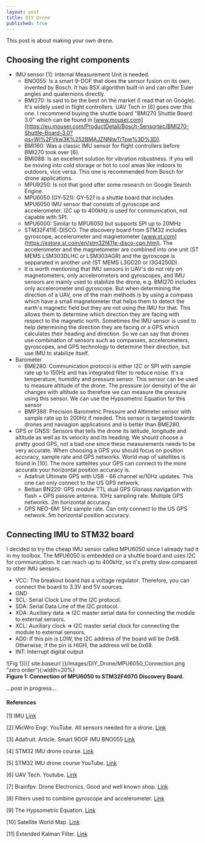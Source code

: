 ```yaml
---
layout: post
title: DIY Drone
published: true
---
```


This post is about making your own drone.


## Choosing the right components

* IMU sensor [1]: Internal Measurement Unit is needed.
  * BNO055: Is a smart 9-DOF that does the sensor fusion on its own, invented by Bosch. It has BSX algorithm built-in and can offer Euler angles and quaternions directly.
  * BMI270: Is said to be the best on the market (I read that on Google). It's widely used in flight controllers. UAV Tech in [6] goes over this one. I recommend buying the shuttle board "BMI270 Shuttle Board 3.0" which can be found in [www.mouser.com](https://eu.mouser.com/ProductDetail/Bosch-Sensortec/BMI270-Shuttle-Board-3.0?qs=Wj%2FVkw3K%252BMAJZNNlwTrTpw%3D%3D).
  * BMI160: Was a classic IMU sensor for flight controllers before BMI270 took over [6]. 
  * BMI088: Is an excellent solution for vibration robustness. If you will be moving into cold storage or hot to cool areas like indoors to outdoors, vice versa. This one is recommended from Bosch for drone applications.
  * MPU9250: Is not that good after some research on Google Search Engine.
  * MPU6050 (GY-521): GY-521 is a shuttle board that includes MPU6050 IMU sensor that consists of gyroscope and accelerometer. I2C up to 400kHz is used for communication, not capable with SPI.
  * MPU6000: Similar to MPU6050 but supports SPI up to 20MHz
  * STM32F411E-DISCO: The discovery board from STM32 includes gyroscope, accelerometer and magnetometer [www.st.com](https://estore.st.com/en/stm32f411e-disco-cpn.html). The accelerometer and the magnetometer are combined into one unit (ST MEMS LSM303DLHC or LSM303AGR) and the gyroscope is sepparated in another unit (ST MEMS L3GD20 or I3G4250D).
  * It is worth mentioning that IMU sensors in UAV's do not rely on magnetometers, only accelerometers and gyroscopes, and IMU sensors are mainly used to stabilize the drone, e.g. BMI270 includes only accelerometer and gyroscope. But when determining the direction of a UAV, one of the main methods is by using a compass which have a small magnetometer that helps them to detect the earth's magnetic field but they are not using the IMU for that. This allows them to determine which direction they are facing with respect to the magnetic north. Sometimes the IMU sensor is used to help determining the direction they are facing or a GPS which calculates their heading and direction. So we can say that drones use combination of sensors such as compasses, accelerometers, gyroscopes, and GPS technology to determine their direction, but use IMU to stabilize itself.  
* Barometer
  * BME280: Communication protocol is either I2C or SPI with sample rate up to 150Hz and has integrated filter to reduce noise. It's a temperature, humidity and pressure sensor. This sensor can be used to measure altitude of the drone. The pressure (or density) of the air changes with altitude so therefore we can measure the pressure using this sensor. We can use the Hypsometric Equation for this sensor
  * BMP388: Precision Barometric Pressure and Altimeter sensor with sample rate up to 200Hz if needed. This sensor is targeted towards drones and naviagion applications and is better than BME280.
* GPS or GNSS: Sensors that tells the drone its latitude, longitude and altitude as well as its velocity and its heading. We should choose a pretty good GPS, not a bad one since these measurements needs to be very accurate. When choosing a GPS you should focus on position accuracy, sample rate and GPS networks. World map of satellites is found in [10]. The more sattelites your GPS can connect to the more accurate your horizontal position accuracy is.
  * Adafruit Ultimate GPS with USB - 66 channel w/10Hz updates. This one can only connect to the US GPS network. 
  * Beitian BN220: GPS module TTL dual GPS Glonass navigation with flash + GPS passive antenna. 10Hz sampling rate. Multiple GPS networks. 2m horizontal accuracy.
  * GPS NEO-6M: 5Hz sample rate. Can only connect to the US GPS network. 5m horizontal position accuracy. 

## Connecting IMU to STM32 board

I decided to try the cheap IMU sensor called MPU6050 since I already had it in my toolbox. The MPU6050 is embedded on a shuttle board and uses I2C for communication. It can reach up to 400kHz, so it's pretty slow compared to other IMU sensors.

* VCC: The breakout board has a voltage regulator. Therefore, you can connect the board to 3.3V and 5V sources.
* GND
* SCL: Serial Clock Line of the I2C protocol.
* SDA: Serial Data Line of the I2C protocol.
* XDA: Auxiliary data => I2C master serial data for connecting the module to external sensors.
* XCL: Auxiliary clock => I2C master serial clock for connecting the module to external sensors.
* AD0: If this pin is LOW, the I2C address of the board will be 0x68. Otherwise, if the pin is HIGH, the address will be 0x69.
* INT: Interrupt digital output

![Fig 1]({{ site.baseurl }}/images/DIY_Drone/MPU6050_Connection.png "zero order"){:width=20%}  
**Figure 1: Connection of MPU6050 to STM32F407G Discovery Board.**

...post in progress...

#### References

[1] IMU [Link](https://surveygyaan.medium.com/sensors-used-in-drones-e6f29be61fb4#:~:text=Gyroscopes%20are%20versatile%20tool%20for,accelerometers%2C%20which%20measure%20linear%20acceleration.)

[2] MicWro Engr. YouTube. All sensors needed for a drone. [Link](https://www.youtube.com/watch?v=filjKFjQw4U)

[3] Adafruit. Article. Smart 9DOF IMU BNO055 [Link](https://www.adafruit.com/product/2472)

[4] STM32 IMU drone course. [Link](https://www.steppeschool.com/courses/stm32-hal-orientation-estimation)

[5] STM32 IMU drone course YouTube. [Link](https://www.youtube.com/watch?v=UEnWlSgGPiE)

[6] UAV Tech. Youtube. [Link](https://www.youtube.com/watch?v=vRsp-3m4WtE)

[7] Brainfpv. Drone Electronics. Good and well known shop. [Link](https://www.brainfpv.com/)

[8] Filters used to combine gyroscope and accelerometer. [Link](https://www.reddit.com/r/Quadcopter/comments/328a90/how_is_an_accelerometer_useful/)

[9] The Hypsometric Equation. [Link](https://en.wikipedia.org/wiki/Hypsometric_equation)

[10] Satellite World Map. [Link](https://in-the-sky.org/satmap_worldmap.php?year=2024&month=2&day=27)

[11] Extended Kalman Filter. [Link](https://mwrona.com/posts/attitude-ekf/)
